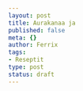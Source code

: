```yaml
--- 
layout: post
title: Aurakanaa ja
published: false
meta: {}
author: Ferrix
tags: 
- Reseptit
type: post
status: draft
---
```


